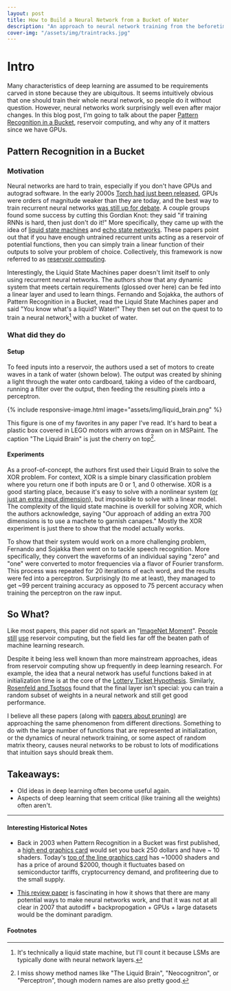 ```yaml
---
layout: post
title: How to Build a Neural Network from a Bucket of Water
description: "An approach to neural network training from the beforetimes"
cover-img: "/assets/img/traintracks.jpg"
---
```

# Intro
Many characteristics of deep learning are assumed to be requirements carved in stone because they are ubiquitous.
It seems intuitively obvious that one should train their whole neural network, so people do it without question.
However, neural networks work surprisingly well even after major changes.
In this blog post, I'm going to talk about the paper [Pattern Recognition in a Bucket](http://citeseerx.ist.psu.edu/viewdoc/summary?doi=10.1.1.97.3902), 
reservoir computing, and why any of it matters since we have GPUs.


## Pattern Recognition in a Bucket
### Motivation 
Neural networks are hard to train, especially if you don't have GPUs and autograd software.
In the early 2000s [Torch had just been released](https://citeseerx.ist.psu.edu/viewdoc/summary?doi=10.1.1.8.9850),
GPUs were orders of magnitude weaker than they are today, and the best way to train recurrent neural networks [was still up for debate](http://citeseerx.ist.psu.edu/viewdoc/summary?doi=10.1.1.21.3096).
A couple groups found some success by cutting this Gordian Knot: they said "if training RNNs is hard, then just don't do it!"
More specifically, they came up with the idea of [liquid state machines](https://pubmed.ncbi.nlm.nih.gov/12433288/) and [echo state networks](https://papers.nips.cc/paper/2002/file/426f990b332ef8193a61cc90516c1245-Paper.pdf).
These papers point out that if you have enough untrained recurrent units acting as a reservoir of potential functions, then you can simply train a linear function of their outputs to solve your problem of choice.
Collectively, this framework is now referred to as [reservoir computing](https://en.wikipedia.org/wiki/Reservoir_computing).

Interestingly, the Liquid State Machines paper doesn't limit itself to only using recurrent neural networks.
The authors show that any dynamic system that meets certain requirements (glossed over here) can be fed into a linear layer and used to learn things.
Fernando and Sojakka, the authors of Pattern Recognition in a Bucket, read the Liquid State Machines paper and said "You know what's a liquid? Water!"
They then set out on the quest to to train a neural network[^network] with a bucket of water.

### What did they do
#### Setup
To feed inputs into a reservoir, the authors used a set of motors to create waves in a tank of water (shown below). 
The output was created by shining a light through the water onto cardboard, taking a video of the cardboard, running a filter over the output, then feeding the resulting pixels into a perceptron.

{% include responsive-image.html image="assets/img/liquid_brain.png" %}

This figure is one of my favorites in any paper I've read.
It's hard to beat a plastic box covered in LEGO motors with arrows drawn on in MSPaint.
The caption "The Liquid Brain" is just the cherry on top[^liquid].

#### Experiments
As a proof-of-concept, the authors first used their Liquid Brain to solve the XOR problem.
For context, XOR is a simple binary classification problem where you return one if both inputs are 0 or 1, and 0 otherwise.
XOR is a good starting place, because it's easy to solve with a nonlinear system ([or just an extra input dimension](http://www.cs.cmu.edu/~tom/10601_fall2012/recitations/Recitation_2Oct2012_PG.pdf)), but impossible to solve with a linear model.
The complexity of the liquid state machine is overkill for solving XOR, which the authors acknowledge, saying "Our approach of adding an extra 700 dimensions is to use a machete to garnish canapes."
Mostly the XOR experiment is just there to show that the model actually works.

To show that their system would work on a more challenging problem, Fernando and Sojakka then went on to tackle speech recognition.
More specifically, they convert the waveforms of an individual saying "zero" and "one" were converted to motor frequencies via a flavor of Fourier transform.
This process was repeated for 20 iterations of each word, and the results were fed into a perceptron.
Surprisingly (to me at least), they managed to get ~99 percent training accuracy as opposed to 75 percent accuracy when training the perceptron on the raw input.

## So What?
Like most papers, this paper did not spark an "[ImageNet Moment](https://ruder.io/nlp-imagenet/)".
[People](https://www.degruyter.com/document/doi/10.1515/nanoph-2016-0132/html) [still](http://materias.df.uba.ar/dnla2019c1/files/2019/03/reservoir_computing_20191.pdf) [use](https://arxiv.org/abs/1808.04962)
reservoir computing, but the field lies far off the beaten path of machine learning research.

Despite it being less well known than more mainstream approaches, ideas from reservoir computing show up frequently in deep learning research. 
For example, the idea that a neural network has useful functions baked in at initialization time is at the core of the [Lottery Ticket Hypothesis](https://arxiv.org/abs/1803.03635).
Similarly, [Rosenfeld and Tsotsos](https://arxiv.org/abs/1802.00844) found that the final layer isn't special: you can train a random subset of weights in a neural network and still get good performance.

I believe all these papers (along with [papers about pruning](https://arxiv.org/abs/2003.03033)) are approaching the same phenomenon from different directions.
Something to do with the large number of functions that are represented at initialization, 
or the dynamics of neural network training, 
or some aspect of random matrix theory, 
causes neural networks to be robust to lots of modifications that intuition says should break them.

## Takeaways:
- Old ideas in deep learning often become useful again.
- Aspects of deep learning that seem critical (like training all the weights) often aren't.

---

#### Interesting Historical Notes
- Back in 2003 when Pattern Recognition in a Bucket was first published, a [high end graphics card](https://www.anandtech.com/show/1183) would set you back 250 dollars and have ~ 10 shaders.
Today's [top of the line graphics card](https://www.nvidia.com/en-us/geforce/graphics-cards/30-series/rtx-3090/) has ~10000 shaders and has a price of around $2000, though it fluctuates based on semiconductor tariffs, cryptocurrency demand, and profiteering due to the small supply.

- [This review paper](https://www.elen.ucl.ac.be/Proceedings/esann/esannpdf/es2007-8.pdf) is fascinating in how it shows that there are many potential 
ways to make neural networks work, and that it was not at all clear in 2007 that autodiff + backpropogation + GPUs + large datasets would be the dominant paradigm.

#### Footnotes

[^liquid]: I miss showy method names like "The Liquid Brain", "Neocognitron", or "Perceptron", though modern names are also pretty good.
[^network]: It's technically a liquid state machine, but I'll count it because LSMs are typically done with neural network layers.
